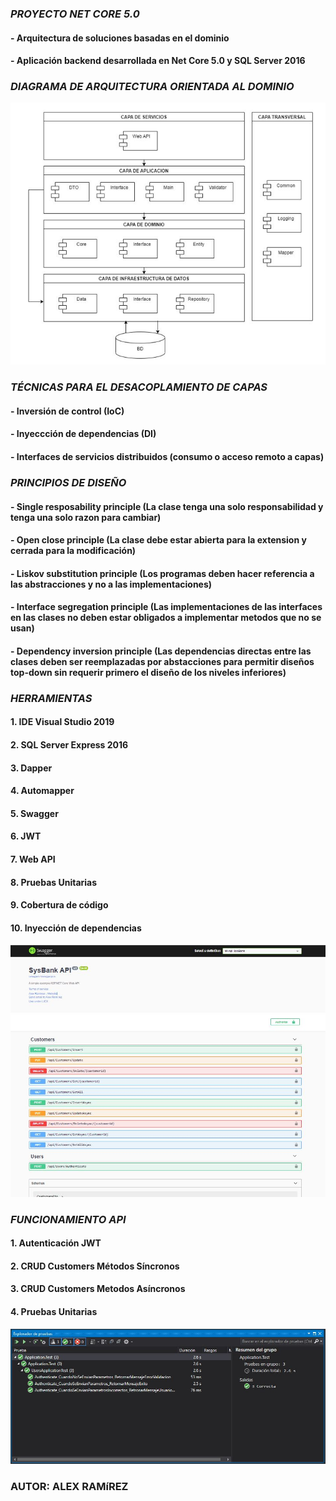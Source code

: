 ### _PROYECTO NET CORE 5.0_
#### - Arquitectura de soluciones basadas en el dominio
#### - Aplicación backend desarrollada en Net Core 5.0 y SQL Server 2016

### _DIAGRAMA DE ARQUITECTURA ORIENTADA AL DOMINIO_

![](https://github.com/AleRamRey/edenred-sysbanck/blob/master/Utils/images/Arquitectura.JPG)

### _TÉCNICAS PARA EL DESACOPLAMIENTO DE CAPAS_

#### - Inversión de control (IoC) 
#### - Inyeccción de dependencias (DI)
#### - Interfaces de servicios distribuidos (consumo o acceso remoto a capas) 

### _PRINCIPIOS DE DISEÑO_

#### - Single resposability principle   (La clase tenga una solo responsabilidad y tenga una solo razon para cambiar)
#### - Open close principle             (La clase debe estar abierta para la extension y cerrada para la modificación) 
#### - Liskov substitution principle    (Los programas deben hacer referencia a las abstracciones y no a las implementaciones)
#### - Interface segregation principle  (Las implementaciones de las interfaces en las clases no deben estar obligados a implementar metodos que no se usan)
#### - Dependency inversion principle   (Las dependencias directas entre las clases deben ser reemplazadas por abstacciones para permitir diseños top-down sin requerir                                          primero el diseño de los niveles inferiores) 

### _HERRAMIENTAS_

#### 1. IDE Visual Studio 2019
#### 2. SQL Server Express 2016
#### 3. Dapper 
#### 4. Automapper
#### 5. Swagger 
#### 6. JWT 
#### 7. Web API 
#### 8. Pruebas Unitarias
#### 9. Cobertura de código
#### 10. Inyección de dependencias

![](https://github.com/AleRamRey/edenred-sysbanck/blob/master/Utils/images/API.JPG)

### _FUNCIONAMIENTO API_ 

#### 1. Autenticación JWT
#### 2. CRUD Customers Métodos Síncronos
#### 3. CRUD Customers Metodos Asíncronos
#### 4. Pruebas Unitarias

![](https://github.com/AleRamRey/edenred-sysbanck/blob/master/Utils/images/Test.JPG)

### AUTOR: ALEX RAMíREZ

